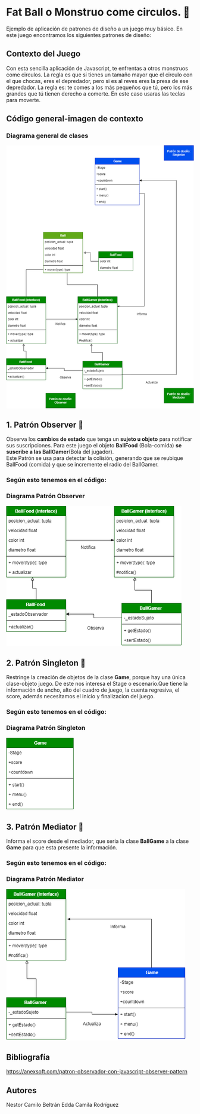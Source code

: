 # Fat Ball o Monstruo come circulos. :basketball:
Ejemplo de aplicación de patrones de diseño a un juego muy básico.
En este juego encontramos los siguientes patrones de diseño:
## Contexto del Juego
Con esta sencilla aplicación de Javascript, te enfrentas a otros monstruos come circulos. La regla es que si tienes un tamaño mayor que el circulo con el que chocas, eres el depredador, pero si es al reves eres la presa de ese depredador. La regla es: te comes a los más pequeños que tú, pero los más grandes que tú tienen derecho a comerte. En este caso usaras las teclas para moverte.
## Código general-imagen de contexto

### Diagrama general de clases

![Diagrama Clases-JuegoComeCirculos](imagenes/DiagramaClasesJuegoPython-DiagramaFinal.png)

## 1. Patrón Observer :eyes:
Observa los **cambios de estado** que tenga un **sujeto u objeto** para notificar sus suscripciones.
Para este juego el objeto **BallFood** (Bola-comida) **se suscribe a las BallGamer**(Bola del jugador).  
Este Patrón se usa para detectar la colisión, generando que se reubique BallFood (comida) y que se incremente el radio del BallGamer.
### Según esto tenemos en el código:

### Diagrama Patrón Observer

![Diagrama Clases-Observer](imagenes/DiagramaClasesJuegoPython-Observador.png)

## 2. Patrón Singleton :walking:
Restringe la creación de objetos de la clase **Game**, porque hay una única clase-objeto juego. De este nos interesa el Stage o escenario.Que tiene la información de ancho, alto del cuadro de juego, la cuenta regresiva, el score, además necesitamos el inicio y finalizacion del juego.
### Según esto tenemos en el código:

### Diagrama Patrón Singleton

![Diagrama Clases-Singleton](imagenes/DiagramaClasesJuegoPython-Singleton.png)

## 3. Patrón Mediator :speech_balloon:
Informa el score desde el mediador, que seria la clase **BallGame** a la clase **Game** para que esta presente la información.
### Según esto tenemos en el código:

### Diagrama Patrón Mediator

![Diagrama Clases-Mediator](imagenes/DiagramaClasesJuegoPython-Mediador.png)

## Bibliografía
https://anexsoft.com/patron-observador-con-javascript-observer-pattern

## Autores

Nestor Camilo Beltrán
Edda Camila Rodríguez 

